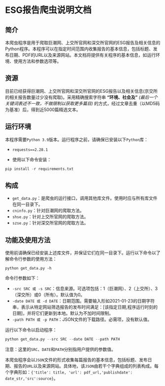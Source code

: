# ESG报告爬虫说明文档

## 简介  

本爬虫程序是用于爬取巨潮网、上交所官网和深交所官网的ESG报告及相关信息的Python程序。本程序可以在指定时间范围内收集报告的基本信息，包括标题、发布日期、PDF的URL以及来源网站。本文档将提供有关程序的基本信息，如运行环境、使用方法和参数选项等。

## 资源  

目前已经获得巨潮网、上交所官网和深交所官网的ESG报告以及相关信息(京交所的相关报告数量过少没有爬取)。采用精确搜索字符串 **“环境、社会及”** *(最后一个关键词表述不一致，不做限制以获取更多篇目)* 的方式，经过文章去重（以MD5码为基准）后，得到近5000篇精选文本。

## 运行环境

本程序需要`Python 3.9`版本。运行程序之前，请确保已安装以下`Python`库：

- `requests==2.28.1`

- 使用以下命令安装：

```Python
pip install -r requirements.txt
```  

## 构成

- `get_data.py`：是爬虫的运行接口，调用其他库文件。使用时应与所有库文件在同一目录下。
- `cninfo.py`：针对巨潮网的爬取方法。
- `shse.py`：针对上交所官网的爬取方法。
- `szse.py`：针对深交所官网的爬取方法。

## 功能及使用方法

使用前请确保已经安装上述库文件，并保证它们在同一目录下。运行以下命令以了解命令行参数的使用方法：

```Pyhon
python get_data.py -h
```

命令行参数如下：

- `-src SRC 或 -s SRC`：信息来源。可选项包括：1（巨潮网）、2（上交所）、3（深交所）或0（所有）。默认值为0。
- `-date DATE 或 -d DATE`：日期范围。需要输入形如2021-01-23的日期字符串，表示从特定网站筛选报告的发布时间满足：[该指定日期,程序运行时刻的日期]，并将它们更新到本地。默认为不加时间限制。
- `-path PATH 或 -p PATH`：JSON文件的下载路径。必需项，没有默认值。

运行以下命令以启动程序：

```Python
python get_data.py --src SRC --date DATE --path PATH
```

注意：这里的`SRC`、`DATE`和`PATH`分别指用户提供的参数值。

本爬虫程序会以`JSON`文件的形式收集每篇报告的基本信息，包括标题、发布日期、报告的`URL`以及来源网站。具体地，该`JSON`由若干个字典组成的列表构成。每个字典形如：`{'title': title, 'url': pdf_url,'publishdate': date_str,'src':source}`。
